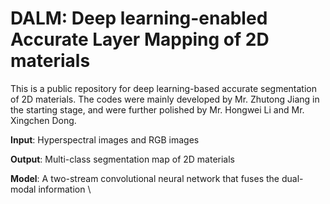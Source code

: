# DALM: Deep learning-enabled Accurate Layer Mapping of 2D materials
This is a public repository for deep learning-based accurate segmentation of 2D materials. The codes were mainly developed by Mr. Zhutong Jiang in the starting stage, and were further polished by Mr. Hongwei Li and Mr. Xingchen Dong. 

<b>Input</b>: Hyperspectral images and RGB images 

<b>Output</b>: Multi-class segmentation map of 2D materials 

<b>Model</b>: A two-stream convolutional neural network that fuses the dual-modal information \


